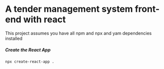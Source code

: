 # A tender management system front-end with react
This project assumes you have all npm and npx and yam dependencies installed

##### Create the React App
```terminal
npx create-react-app .
```









